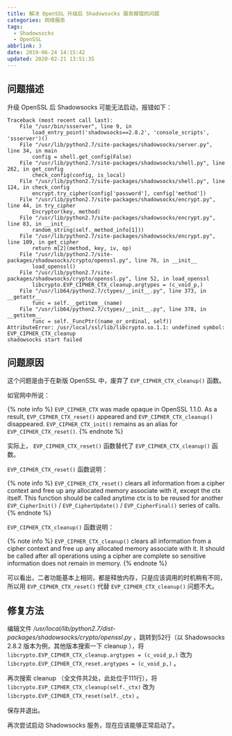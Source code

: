 ```yaml
---
title: 解决 OpenSSL 升级后 Shadowsocks 服务报错的问题
categories: 网络服务
tags:
  - Shadowsocks
  - OpenSSL
abbrlink: 3
date: 2019-06-24 14:15:42
updated: 2020-02-21 13:51:35
---
```

## 问题描述

升级 OpenSSL 后 Shadowsocks 可能无法启动，报错如下：

```
Traceback (most recent call last):
    File "/usr/bin/ssserver", line 9, in
        load_entry_point('shadowsocks==2.8.2', 'console_scripts', 'ssserver')()
    File "/usr/lib/python2.7/site-packages/shadowsocks/server.py", line 34, in main
        config = shell.get_config(False)
    File "/usr/lib/python2.7/site-packages/shadowsocks/shell.py", line 262, in get_config
        check_config(config, is_local)
    File "/usr/lib/python2.7/site-packages/shadowsocks/shell.py", line 124, in check_config
        encrypt.try_cipher(config['password'], config['method'])
    File "/usr/lib/python2.7/site-packages/shadowsocks/encrypt.py", line 44, in try_cipher
        Encryptor(key, method)
    File "/usr/lib/python2.7/site-packages/shadowsocks/encrypt.py", line 83, in __init__
        random_string(self._method_info[1]))
    File "/usr/lib/python2.7/site-packages/shadowsocks/encrypt.py", line 109, in get_cipher
        return m[2](method, key, iv, op)
    File "/usr/lib/python2.7/site-packages/shadowsocks/crypto/openssl.py", line 76, in __init__
        load_openssl()
    File "/usr/lib/python2.7/site-packages/shadowsocks/crypto/openssl.py", line 52, in load_openssl
        libcrypto.EVP_CIPHER_CTX_cleanup.argtypes = (c_void_p,)
    File "/usr/lib64/python2.7/ctypes/__init__.py", line 373, in __getattr__
        func = self.__getitem__(name)
    File "/usr/lib64/python2.7/ctypes/__init__.py", line 378, in __getitem__
        func = self._FuncPtr((name_or_ordinal, self))
AttributeError: /usr/local/ssl/lib/libcrypto.so.1.1: undefined symbol: EVP_CIPHER_CTX_cleanup
shadowsocks start failed
```

<!-- more -->

## 问题原因

这个问题是由于在新版 OpenSSL 中，废弃了 `EVP_CIPHER_CTX_cleanup()` 函数。

如官网中所说：

{% note info %}
`EVP_CIPHER_CTX` was made opaque in OpenSSL 1.1.0. As a result, `EVP_CIPHER_CTX_reset()` appeared and `EVP_CIPHER_CTX_cleanup()` disappeared. `EVP_CIPHER_CTX_init()` remains as an alias for `EVP_CIPHER_CTX_reset()`.
{% endnote %}

实际上， `EVP_CIPHER_CTX_reset()` 函数替代了 `EVP_CIPHER_CTX_cleanup()` 函数。

`EVP_CIPHER_CTX_reset()` 函数说明：

{% note info %}
`EVP_CIPHER_CTX_reset()` clears all information from a cipher context and free up any allocated memory associate with it, except the ctx itself. This function should be called anytime ctx is to be reused for another `EVP_CipherInit()` / `EVP_CipherUpdate()` / `EVP_CipherFinal()` series of calls.
{% endnote %}

`EVP_CIPHER_CTX_cleanup()` 函数说明：

{% note info %}
`EVP_CIPHER_CTX_cleanup()` clears all information from a cipher context and free up any allocated memory associate with it. It should be called after all operations using a cipher are complete so sensitive information does not remain in memory.
{% endnote %}

可以看出，二者功能基本上相同，都是释放内存，只是应该调用的时机稍有不同，所以用 `EVP_CIPHER_CTX_reset()` 代替 `EVP_CIPHER_CTX_cleanup()` 问题不大。

## 修复方法

编辑文件 */usr/local/lib/python2.7/dist-packages/shadowsocks/crypto/openssl.py* ，跳转到52行（以 Shadowsocks 2.8.2 版本为例，其他版本搜索一下 cleanup ），将 `libcrypto.EVP_CIPHER_CTX_cleanup.argtypes = (c_void_p,)` 改为 `libcrypto.EVP_CIPHER_CTX_reset.argtypes = (c_void_p,)` 。

再次搜索 cleanup （全文件共2处，此处位于111行），将 `libcrypto.EVP_CIPHER_CTX_cleanup(self._ctx)` 改为 `libcrypto.EVP_CIPHER_CTX_reset(self._ctx)` 。

保存并退出。

再次尝试启动 Shadowsocks 服务，现在应该能够正常启动了。
